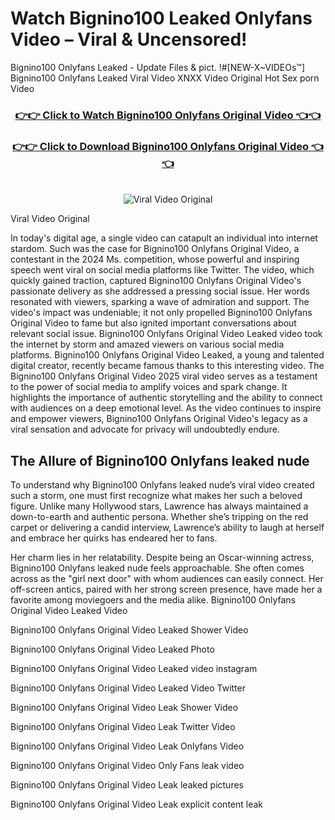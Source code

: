# Watch Bignino100 Leaked Onlyfans Video – Viral & Uncensored!

Bignino100 Onlyfans Leaked - Update Files & pict. !#[NEW-X~VIDEOs™] Bignino100 Onlyfans Leaked Viral Video XNXX Video Original Hot Sex porn Video
<br>
<div align="center">
<h3><a href="https://links2leaks.com?utm_source=bignino100&utm_medium=gitlong" rel="nofollow">👉👉 Click to Watch Bignino100 Onlyfans Original Video 👈👈</a></h3>
<h3><a href="https://links2leaks.com?utm_source=bignino100&utm_medium=gitlong" rel="nofollow">👉👉 Click to Download Bignino100 Onlyfans Original Video 👈👈</a></h3>
<br>
<a href="https://links2leaks.com?utm_source=bignino100&utm_medium=gitlong" rel="nofollow"><img src="https://i.ibb.co/Gkj2r4b/banner.png" alt="Viral Video Original" style="max-width: 100%; display: inline-block;" data-target="animated-image.originalImage"></a>
</div>

Viral Video Original

In today's digital age, a single video can catapult an individual into internet stardom. Such was the case for Bignino100 Onlyfans Original Video, a contestant in the 2024 Ms. competition, whose powerful and inspiring speech went viral on social media platforms like Twitter.
The video, which quickly gained traction, captured Bignino100 Onlyfans Original Video's passionate delivery as she addressed a pressing social issue. Her words resonated with viewers, sparking a wave of admiration and support. The video's impact was undeniable; it not only propelled Bignino100 Onlyfans Original Video to fame but also ignited important conversations about relevant social issue.
Bignino100 Onlyfans Original Video Leaked video took the internet by storm and amazed viewers on various social media platforms. Bignino100 Onlyfans Original Video Leaked, a young and talented digital creator, recently became famous thanks to this interesting video.
The Bignino100 Onlyfans Original Video 2025 viral video serves as a testament to the power of social media to amplify voices and spark change. It highlights the importance of authentic storytelling and the ability to connect with audiences on a deep emotional level. As the video continues to inspire and empower viewers, Bignino100 Onlyfans Original Video's legacy as a viral sensation and advocate for privacy will undoubtedly endure.

<h2>The Allure of Bignino100 Onlyfans leaked nude</h2>


To understand why Bignino100 Onlyfans leaked nude’s viral video created such a storm, one must first recognize what makes her such a beloved figure. Unlike many Hollywood stars, Lawrence has always maintained a down-to-earth and authentic persona. Whether she’s tripping on the red carpet or delivering a candid interview, Lawrence’s ability to laugh at herself and embrace her quirks has endeared her to fans.

Her charm lies in her relatability. Despite being an Oscar-winning actress, Bignino100 Onlyfans leaked nude feels approachable. She often comes across as the "girl next door" with whom audiences can easily connect. Her off-screen antics, paired with her strong screen presence, have made her a favorite among moviegoers and the media alike.
Bignino100 Onlyfans Original Video Leaked Video

Bignino100 Onlyfans Original Video Leaked Shower Video

Bignino100 Onlyfans Original Video Leaked Photo

Bignino100 Onlyfans Original Video Leaked video instagram

Bignino100 Onlyfans Original Video Leaked Video Twitter

Bignino100 Onlyfans Original Video Leak Shower Video

Bignino100 Onlyfans Original Video Leak Twitter Video

Bignino100 Onlyfans Original Video Leak Onlyfans Video

Bignino100 Onlyfans Original Video Only Fans leak video

Bignino100 Onlyfans Original Video Leak leaked pictures

Bignino100 Onlyfans Original Video Leak explicit content leak